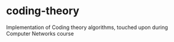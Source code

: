 # coding-theory
Implementation of Coding theory algorithms, touched upon during Computer Networks course
